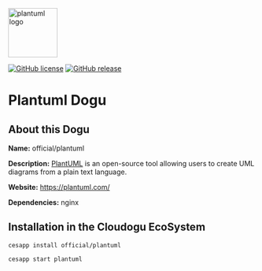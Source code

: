 <img src="https://cloudogu.com/images/dogus/plantuml.png" alt="plantuml logo" height="100px">


[![GitHub license](https://img.shields.io/github/license/cloudogu/plantuml.svg)](https://github.com/cloudogu/plantuml/blob/master/LICENSE)
[![GitHub release](https://img.shields.io/github/release/cloudogu/plantuml.svg)](https://github.com/cloudogu/plantuml/releases)

# Plantuml Dogu

## About this Dogu

**Name:** official/plantuml

**Description:** [PlantUML](https://en.wikipedia.org/wiki/PlantUML) is an open-source tool allowing users to create UML diagrams from a plain text language.

**Website:** https://plantuml.com/

**Dependencies:** nginx

## Installation in the Cloudogu EcoSystem
```
cesapp install official/plantuml

cesapp start plantuml
```
